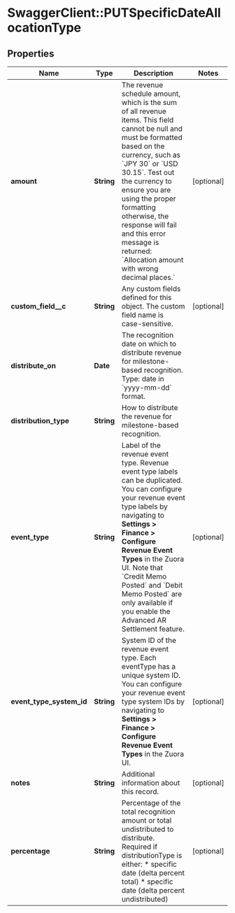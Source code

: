 # SwaggerClient::PUTSpecificDateAllocationType

## Properties
Name | Type | Description | Notes
------------ | ------------- | ------------- | -------------
**amount** | **String** | The revenue schedule amount, which is the sum of all revenue items. This field cannot be null and must be formatted based on the currency, such as &#x60;JPY 30&#x60; or &#x60;USD 30.15&#x60;. Test out the currency to ensure you are using the proper formatting otherwise, the response will fail and this error message is returned: &#x60;Allocation amount with wrong decimal places.&#x60;  | [optional] 
**custom_field__c** | **String** | Any custom fields defined for this object. The custom field name is case-sensitive.  | [optional] 
**distribute_on** | **Date** | The recognition date on which to distribute revenue for milestone-based recognition.  Type: date in &#x60;yyyy-mm-dd&#x60; format.  | 
**distribution_type** | **String** | How to distribute the revenue for milestone-based recognition.  | 
**event_type** | **String** | Label of the revenue event type. Revenue event type labels can be duplicated. You can configure your revenue event type labels by navigating to **Settings &gt; Finance &gt; Configure Revenue Event Types** in the Zuora UI.  Note that &#x60;Credit Memo Posted&#x60; and &#x60;Debit Memo Posted&#x60; are only available if you enable the Advanced AR Settlement feature.  | [optional] 
**event_type_system_id** | **String** | System ID of the revenue event type. Each eventType has a unique system ID. You can configure your revenue event type system IDs by navigating to **Settings &gt; Finance &gt; Configure Revenue Event Types** in the Zuora UI.  | [optional] 
**notes** | **String** | Additional information about this record.  | [optional] 
**percentage** | **String** | Percentage of the total recognition amount or total undistributed to distribute.  Required if distributionType is either: * specific date (delta percent total) * specific date (delta percent undistributed)  | [optional] 


